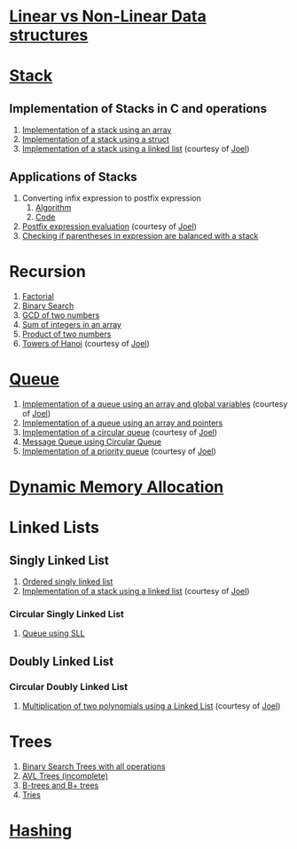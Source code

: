 # [Linear vs Non-Linear Data structures](https://github.com/venkat1924/DSA/blob/main/LinearVsNonLinear.md)
# [Stack](https://github.com/venkat1924/IS233AI-Data_Structures/blob/main/Stack/stackNotes.md)
## Implementation of Stacks in C and operations
1. [Implementation of a stack using an array](https://github.com/venkat1924/IS233AI-Data_Structures/blob/main/Stack/stackUsingArray.c)
2. [Implementation of a stack using a struct](https://github.com/venkat1924/IS233AI-Data_Structures/blob/main/Stack/stackUsingStruct.c)
3. [Implementation of a stack using a linked list](https://github.com/venkat1924/IS233AI-Data_Structures/blob/main/Stack/stackUsingLinkedlist.c) (courtesy of [Joel](https://github.com/playinpixel))
## Applications of Stacks
1. Converting infix expression to postfix expression
    1. [Algorithm](https://github.com/venkat1924/DSA/blob/main/Stack/InfixToPostfixAlgorithm.md)
    2. [Code](https://github.com/venkat1924/IS233AI-Data_Structures/blob/main/Stack/infixToPostfix.c)
2. [Postfix expression evaluation](https://github.com/venkat1924/IS233AI-Data_Structures/blob/main/Stack/postfixEvaluation.c) (courtesy of [Joel](https://github.com/playinpixel))
3. [Checking if parentheses in expression are balanced with a stack](https://github.com/venkat1924/IS233AI-Data_Structures/blob/main/Stack/parenthesesChecking.c)

# Recursion
1. [Factorial](https://github.com/venkat1924/DSA/blob/main/Recursion/factorial.c)
2. [Binary Search](https://github.com/venkat1924/DSA/blob/main/Recursion/binarySearch.c)
3. [GCD of two numbers](https://github.com/venkat1924/DSA/blob/main/Recursion/gcd.c)
4. [Sum of integers in an array](https://github.com/venkat1924/DSA/blob/main/Recursion/arraySum.c)
5. [Product of two numbers](https://github.com/venkat1924/DSA/blob/main/Recursion/product.c)
6. [Towers of Hanoi](https://github.com/venkat1924/IS233AI-Data_Structures/blob/main/Recursion/towersOfHanoi.c) (courtesy of [Joel](https://github.com/playinpixel))


# [Queue](https://github.com/venkat1924/IS233AI-Data_Structures/blob/main/Queue/Queue_notes.md)
1. [Implementation of a queue using an array and global variables](https://github.com/venkat1924/IS233AI-Data_Structures/blob/main/Queue/queueGlobalVariables.c) (courtesy of [Joel](https://github.com/playinpixel))
2. [Implementation of a queue using an array and pointers](https://github.com/venkat1924/IS233AI-Data_Structures/blob/main/Queue/queueUsingPointers.c)
3. [Implementation of a circular queue](https://github.com/venkat1924/IS233AI-Data_Structures/blob/main/Queue/circularQueue.c) (courtesy of [Joel](https://github.com/playinpixel))
4. [Message Queue using Circular Queue](https://github.com/venkat1924/DSA/blob/main/LABS/3_Message_Queue.c)
3. [Implementation of a priority queue](https://github.com/venkat1924/IS233AI-Data_Structures/blob/main/Queue/PriorityQueue.c) (courtesy of [Joel](https://github.com/playinpixel))

# [Dynamic Memory Allocation](https://www.geeksforgeeks.org/dynamic-memory-allocation-in-c-using-malloc-calloc-free-and-realloc/)

# Linked Lists
## Singly Linked List
1. [Ordered singly linked list](https://github.com/venkat1924/IS233AI-Data_Structures/blob/main/Linked_list/orderedSinglyLinkedList.c)
2. [Implementation of a stack using a linked list](https://github.com/venkat1924/IS233AI-Data_Structures/blob/main/Stack/stackUsingLinkedlist.c) (courtesy of [Joel](https://github.com/playinpixel))
### Circular Singly Linked List
1. [Queue using SLL](https://github.com/venkat1924/DSA/blob/main/LABS/5_Queue_CLL.c)
## Doubly Linked List
### Circular Doubly Linked List 
1. [Multiplication of two polynomials using a Linked List](https://github.com/venkat1924/DSA/blob/main/LABS/4_Poly_mul.c) (courtesy of [Joel](https://github.com/playinpixel))

# Trees
1. [Binary Search Trees with all operations](https://github.com/venkat1924/IS233AI-Data_Structures/blob/main/Trees/binarySearchTrees.c)
2. [AVL Trees (incomplete)](https://github.com/venkat1924/IS233AI-Data_Structures/blob/main/Trees/AVLtree.md)
3. [B-trees and B+ trees](https://github.com/venkat1924/IS233AI-Data_Structures/blob/main/Trees/Btree.md)
4. [Tries](https://github.com/venkat1924/IS233AI-Data_Structures/blob/main/Trees/Tries.md)

# [Hashing](https://github.com/venkat1924/IS233AI-Data_Structures_and_Applications/blob/main/Hashing/Hashing.md)
